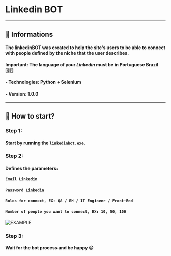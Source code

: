 # Linkedin BOT

---
## 🚩 Informations

#### The linkedinBOT was created to help the site's users to be able to connect with people defined by the niche that the user describes.

#### Important: The language of your *Linkedin* must be in Portuguese Brazil 🇧🇷


#### - Technologies: Python + Selenium
####  - Version: 1.0.0

---
##  🚀 How to start?

### Step 1: 
#### Start by running the ```linkedinbot.exe```.
### Step 2:
#### Defines the parameters: 
#### ``Email Linkedin``
#### ``Password Linkedin``
#### ``Roles for connect, EX: QA / RH / IT Engineer / Front-End``
#### ``Number of people you want to connect, EX: 10, 50, 100``


![EXAMPLE](https://i.imgur.com/prirYCZ.png)

### Step 3: 
#### Wait for the bot process and be happy 😉



